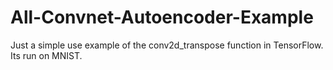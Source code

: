 # All-Convnet-Autoencoder-Example
Just a simple use example of the conv2d_transpose function in TensorFlow. Its run on MNIST.
